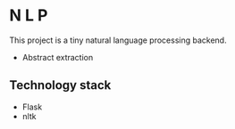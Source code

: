 # N L P

This project is a tiny natural language processing backend.

* Abstract extraction

## Technology stack

* Flask
* nltk
